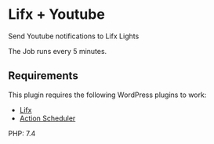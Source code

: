 # Lifx + Youtube
Send Youtube notifications to Lifx Lights

The Job runs every 5 minutes.

## Requirements
This plugin requires the following WordPress plugins to work:
- [Lifx](https://github.com/BronsonQuick/Lifx/)
- [Action Scheduler](https://wordpress.org/plugins/action-scheduler/)

PHP: 7.4
